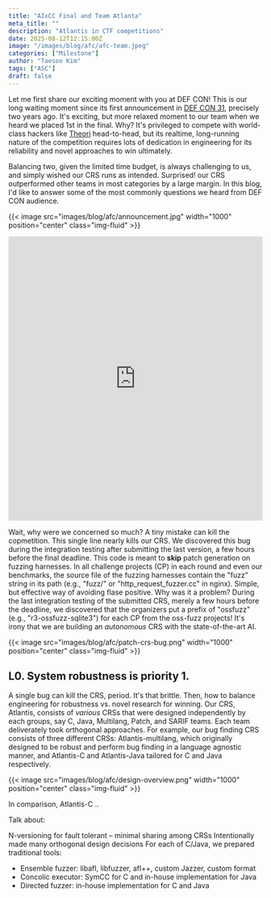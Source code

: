 ```yaml
---
title: "AIxCC Final and Team Atlanta"
meta_title: ""
description: "Atlantis in CTF competitions"
date: 2025-08-12T12:15:00Z
image: "/images/blog/afc/afc-team.jpeg"
categories: ["Milestone"]
author: "Taesoo Kim"
tags: ["ASC"]
draft: false
---
```


Let me first share our exciting moment with you at DEF CON! 
This is our long waiting moment 
since its first announcement in [DEF CON 31](https://aicyberchallenge.com/), 
precisely two years ago.
It's exciting, but more relaxed moment to our team
when we heard we placed 1st in the final.
Why? 
It's privileged
to compete with world-class hackers like [Theori](https://theori.io/blog/aixcc-and-roboduck-63447)
head-to-head,
but its realtime, long-running nature of the competition
requires lots of dedication in engineering 
for its reliability
and novel approaches to win ultimately.

Balancing two, given the limited time budget,
is always challenging to us,
and simply wished
our CRS runs as intended.
Surprised! our CRS outperformed other teams 
in most categories by a large margin.
In this blog, 
I'd like to answer some of the most commonly questions we heard from DEF CON audience.

{{< image src="images/blog/afc/announcement.jpg" width="1000" position="center" class="img-fluid" >}}

<div style="display: flex; justify-content: center; gap: 10px;">
<iframe width="1000" height="562" src="https://www.youtube.com/embed/21Zrj632Y1I?si=D4tQ1bvsnbNRD7Zm" title="YouTube video player" frameborder="0" allow="accelerometer; autoplay; clipboard-write; encrypted-media; gyroscope; picture-in-picture; web-share" referrerpolicy="strict-origin-when-cross-origin" allowfullscreen></iframe>
</div>

Wait, why were we concerned so much?
A tiny mistake 
can kill the copmetition.
This single line nearly kills our CRS.
We discovered this bug 
during the integration testing 
after submitting the last version,
a few hours before the final deadline.
This code is meant to **skip** patch generation 
on fuzzing harnesses.
In all challenge projects (CP) in each round and even our benchmarks,
the source file of the fuzzing harnesses 
contain the "fuzz" string in its path
(e.g., "fuzz/" or "http_request_fuzzer.cc" in nginx).
Simple, but effective way of avoiding flase positive.
Why was it a problem? 
During the last integration testing of the submitted CRS,
merely a few hours before the deadline,
we discovered that the organizers put a prefix of "ossfuzz"
(e.g., "r3-ossfuzz-sqlite3")
for each CP from the oss-fuzz projects!
It's irony that
we are building an *autonomous* CRS
with the state-of-the-art AI.

{{< image src="images/blog/afc/patch-crs-bug.png" width="1000" position="center" class="img-fluid" >}}

## L0. System robustness is priority 1.

A single bug can kill the CRS, period. It's that brittle. 
Then, how to balance engineering for robustness 
vs. novel research for winning.
Our CRS, Atlantis, 
consists of *various* CRSs
that were designed independently
by each groups, say C, Java, Multilang, Patch, and SARIF teams.
Each team deliverately 
took orthogonal approaches.
For example, 
our bug finding CRS 
consists of three different CRSs:
Atlantis-multilang, 
which originally designed to be robust and perform bug finding in a language agnostic manner,
and Atlantis-C and Atlantis-Java
tailored for C and Java respectively.

{{< image src="images/blog/afc/design-overview.png" width="1000" position="center" class="img-fluid" >}}

In comparison, 
Atlantis-C ..

Talk about:

N-versioning for fault tolerant – minimal sharing among CRSs
Intentionally made many orthogonal design decisions
For each of C/Java, we prepared traditional tools:
  - Ensemble fuzzer: libafl, libfuzzer, afl++, custom Jazzer, custom format
  - Concolic executor: SymCC for C and in-house implementation for Java
  - Directed fuzzer: in-house implementation for C and Java

